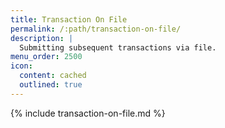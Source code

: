 ```yaml
---
title: Transaction On File
permalink: /:path/transaction-on-file/
description: |
  Submitting subsequent transactions via file.
menu_order: 2500
icon:
  content: cached
  outlined: true
---
```


{% include transaction-on-file.md %}
